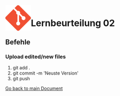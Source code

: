 <img align="left" width="80" height="80" src="./img/../../img/git-logo.png" alt="Github Logo">

# Lernbeurteilung 02

## Befehle

### Upload edited/new files
1. git add .
2. git commit -m 'Neuste Version'
3. git push




[Go back to main Document](https://github.com/Daddey69/Modul_300/blob/master/README.md)
